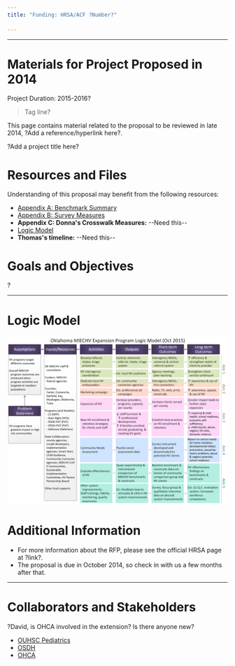 ```yaml
---
title: "Funding: HRSA/ACF ?Number?"

---
```


***

# Materials for Project Proposed in 2014

Project Duration: 2015-2016?

> Tag line?

This page contains material related to the proposal to be reviewed in late 2014, ?Add a reference/hyperlink here?.

?Add a project title here?

# Resources and Files
Understanding of this proposal may benefit from the following resources: 

 * [Appendix A: Benchmark Summary](./funding_2014a_benchmark_summary.pdf)
 * [Appendix B: Survey Measures](./funding_2014a_survey_measures.pdf)
 * **Appendix C: Donna's Crosswalk Measures:** --Need this--
 * [Logic Model](./funding_2014a_logic_model.pdf)
 * **Thomas's timeline:** --Need this--

# Goals and Objectives
?

***
# Logic Model
![Alt text](./funding_2014a_logic_model.png "Logic Model")

# Additional Information
 * For more information about the RFP, please see the official HRSA page at ?link?.
 * The proposal is due in October 2014, so check in with us a few months after that.

***
# Collaborators and Stakeholders
?David, is OHCA involved in the extension?  Is there anyone new?

 * [OUHSC Pediatrics](./about_collaborators.html#ouhsc-pediatrics)
 * [OSDH](./about_collaborators.html#osdh)
 * [OHCA](./about_collaborators.html#ohca)
